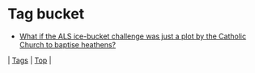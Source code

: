 <!--
title: Tag bucket
date: 2020-06-28T15:26:59.842Z
tags:
-->
# Tag bucket

 * [What if the ALS ice-bucket challenge was just a plot by the Catholic Church to baptise heathens?](97586379134.md)

| [Tags](tags.md) | [Top](index.md) |
